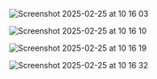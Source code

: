 ![Screenshot 2025-02-25 at 10 16 03](https://github.com/user-attachments/assets/229786fe-2c4f-4413-a39e-e9e7b2ef01dc)


![Screenshot 2025-02-25 at 10 16 10](https://github.com/user-attachments/assets/8c84b199-1bf7-4fb3-baff-c5d488b3f137)


![Screenshot 2025-02-25 at 10 16 19](https://github.com/user-attachments/assets/93fd034b-9139-40d9-abf6-6651e1c77a11)

![Screenshot 2025-02-25 at 10 16 32](https://github.com/user-attachments/assets/94210386-e6c8-4e98-8867-f57a09c3818a)

